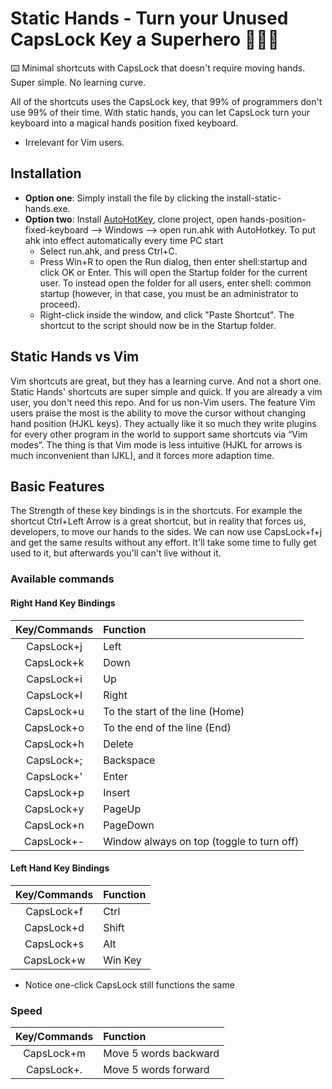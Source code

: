 # Static Hands - Turn your Unused CapsLock Key a Superhero 🦸‍♂️🚀

⌨️ Minimal shortcuts with CapsLock that doesn't require moving hands. Super simple. No learning curve.

All of the shortcuts uses the CapsLock key, that 99% of programmers don't use 99% of their time. With static hands, you can let CapsLock turn your keyboard into a magical hands position fixed keyboard.

* Irrelevant for Vim users.

## Installation

* **Option one**: Simply install the file by clicking the install-static-hands.exe.
* **Option two**: Install [AutoHotKey](https://www.autohotkey.com/), clone project, open hands-position-fixed-keyboard --> Windows --> open run.ahk with AutoHotkey. To put ahk into effect automatically every time PC start
  * Select run.ahk, and press Ctrl+C.
  * Press Win+R to open the Run dialog, then enter shell:startup and click OK or Enter. This will open the Startup folder for the current user. To instead open the folder for all users, enter shell: common startup (however, in that case, you must be an administrator to proceed).
  * Right-click inside the window, and click "Paste Shortcut". The shortcut to the script should now be in the Startup folder.

## Static Hands vs Vim

Vim shortcuts are great, but they has a learning curve. And not a short one. Static Hands' shortcuts are super simple and quick. If you are already a vim user, you don't need this repo. And for us non-Vim users. The feature Vim users praise the most is the ability to move the cursor without changing hand position (HJKL keys). They actually like it so much they write plugins for every other program in the world to support same shortcuts via “Vim modes”. The thing is that Vim mode is less intuitive (HJKL for arrows is much inconvenient than IJKL), and it forces more adaption time. 

## Basic Features

The Strength of these key bindings is in the shortcuts.
For example the shortcut Ctrl+Left Arrow is a great shortcut, but in reality that forces us, developers, to move our hands to the sides. We can now use CapsLock+f+j and get the same results without any effort. It'll take some time to fully get used to it, but afterwards you'll can't live without it.

### Available commands

#### Right Hand Key Bindings
|Key/Commands|Function|
|:----------:|:-------|
|CapsLock+j|Left|
|CapsLock+k|Down|
|CapsLock+i|Up|
|CapsLock+l|Right|
|CapsLock+u| To the start of the line (Home)|
|CapsLock+o| To the end of the line (End)|
|CapsLock+h| Delete|
|CapsLock+;| Backspace|
|CapsLock+'| Enter|
|CapsLock+p| Insert|
|CapsLock+y| PageUp|
|CapsLock+n| PageDown|
|CapsLock+-| Window always on top (toggle to turn off)|

#### Left Hand Key Bindings
|Key/Commands|Function|
|:----------:|:-------|
|CapsLock+f|Ctrl|
|CapsLock+d|Shift|
|CapsLock+s|Alt|
|CapsLock+w|Win Key|


* Notice one-click CapsLock still functions the same

### Speed

|Key/Commands|Function|
|:----------:|:-------|
|CapsLock+m| Move 5 words backward|
|CapsLock+.| Move 5 words forward|
